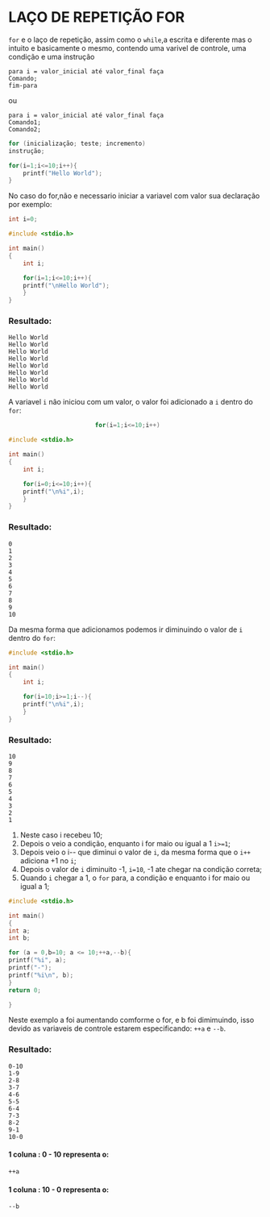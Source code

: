 # LAÇO DE REPETIÇÃO FOR

```for``` e o laço de repetição, assim como o ```while```,a escrita e diferente mas o intuito e basicamente o mesmo, contendo uma varivel de controle, uma condição e uma instrução

```
para i = valor_inicial até valor_final faça
Comando;
fim-para
```
ou 

```
para i = valor_inicial até valor_final faça
Comando1;
Comando2;
```
```c
for (inicialização; teste; incremento)
instrução;
```

```c
for(i=1;i<=10;i++){
    printf("Hello World");
}
```

No caso do for,não e necessario iniciar a variavel com valor sua declaração por exemplo:
```c
int i=0;
```
```c
#include <stdio.h>

int main()
{
    int i;

    for(i=1;i<=10;i++){
    printf("\nHello World");
    }
}
```

### Resultado:
```
Hello World
Hello World
Hello World
Hello World
Hello World
Hello World
Hello World
Hello World
```
A variavel ```i``` não iniciou com um valor, o valor foi adicionado a ```i``` dentro do ```for```:
```c
                        for(i=1;i<=10;i++)
```

```c
#include <stdio.h>

int main()
{
    int i;

    for(i=0;i<=10;i++){
    printf("\n%i",i);
    }
}
```
### Resultado:
```
0 
1 
2 
3 
4 
5 
6 
7 
8 
9 
10
```

Da mesma forma que adicionamos podemos ir diminuindo o valor de ```i``` dentro do ```for```:
```c
#include <stdio.h>

int main()
{
    int i;

    for(i=10;i>=1;i--){
    printf("\n%i",i);
    }
}
```
### Resultado:
```
10
9
8
7
6
5
4
3
2
1
```
1) Neste caso i recebeu 10;
2) Depois o veio a condição, enquanto i for maio ou igual a 1 ```i>=1```;
3) Depois veio o i-- que diminui o valor de ```i```, da mesma forma que o ```i++``` adiciona +1 no ```i```;
4) Depois o valor de ```i``` diminuito -1, ```i=10```, -1 ate chegar na condição correta;
5) Quando ```i``` chegar a 1, o ```for``` para, a condição e enquanto i for maio ou igual a 1;

```c
#include <stdio.h>

int main()
{
int a;
int b;

for (a = 0,b=10; a <= 10;++a,--b){
printf("%i", a);
printf("-");
printf("%i\n", b);
}
return 0;

}
```

Neste exemplo a foi aumentando comforme o for, e b foi dimimuindo, isso devido as variaveis de controle estarem especificando: ```++a``` e ```--b```.

### Resultado:
```
0-10
1-9
2-8
3-7
4-6
5-5
6-4
7-3
8-2
9-1
10-0
```
#### 1 coluna : 0 - 10 representa o:
```
++a
```

#### 1 coluna : 10 - 0 representa o: 
```
--b
```